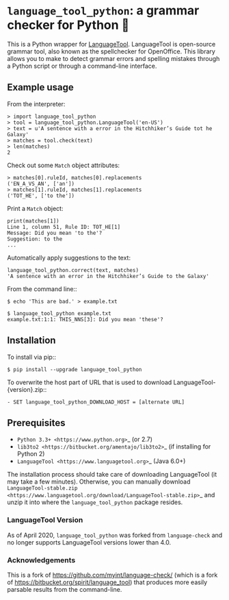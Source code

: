 # `language_tool_python`: a grammar checker for Python 📝

This is a Python wrapper for [LanguageTool](languagetool.org). LanguageTool is open-source grammar tool, also known as the spellchecker for OpenOffice. This library allows you to make to detect grammar errors and spelling mistakes through a Python script or through a command-line interface.

## Example usage

From the interpreter:

    > import language_tool_python
    > tool = language_tool_python.LanguageTool('en-US')
    > text = u'A sentence with a error in the Hitchhiker’s Guide tot he Galaxy'
    > matches = tool.check(text)
    > len(matches)
    2

Check out some ``Match`` object attributes:

    > matches[0].ruleId, matches[0].replacements
    ('EN_A_VS_AN', ['an'])
    > matches[1].ruleId, matches[1].replacements
    ('TOT_HE', ['to the'])

Print a ``Match`` object:

    print(matches[1])
    Line 1, column 51, Rule ID: TOT_HE[1]
    Message: Did you mean 'to the'?
    Suggestion: to the
    ...

Automatically apply suggestions to the text:

    language_tool_python.correct(text, matches)
    'A sentence with an error in the Hitchhiker’s Guide to the Galaxy'

From the command line::

    $ echo 'This are bad.' > example.txt

    $ language_tool_python example.txt
    example.txt:1:1: THIS_NNS[3]: Did you mean 'these'?


## Installation

To install via pip::

    $ pip install --upgrade language_tool_python


To overwrite the host part of URL that is used to download LanguageTool-{version}.zip::

    - SET language_tool_python_DOWNLOAD_HOST = [alternate URL]


## Prerequisites

- `Python 3.3+ <https://www.python.org>`_ (or 2.7)
- `lib3to2 <https://bitbucket.org/amentajo/lib3to2>`_
  (if installing for Python 2)
- `LanguageTool <https://www.languagetool.org>`_ (Java 6.0+)


The installation process should take care of downloading LanguageTool (it may
take a few minutes). Otherwise, you can manually download
`LanguageTool-stable.zip
<https://www.languagetool.org/download/LanguageTool-stable.zip>`_ and unzip it
into where the ``language_tool_python`` package resides.

### LanguageTool Version

As of April 2020, `language_tool_python` was forked from `language-check` and no longer supports LanguageTool versions lower than 4.0.

### Acknowledgements 
This is a fork of https://github.com/myint/language-check/ (which is a fork of
https://bitbucket.org/spirit/language_tool) that produces more easily parsable
results from the command-line.
